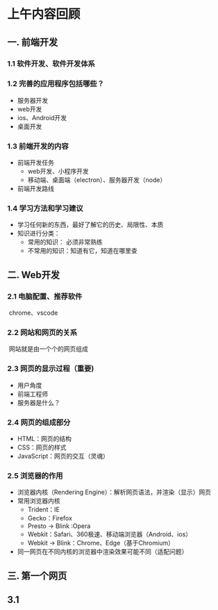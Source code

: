# 上午内容回顾

## 一. 前端开发

### 1.1 软件开发、软件开发体系

### 1.2 完善的应用程序包括哪些？

* 服务器开发
* web开发
* ios、Android开发
* 桌面开发

### 1.3 前端开发的内容

* 前端开发任务
  * web开发、小程序开发
  * 移动端、桌面端（electron）、服务器开发（node）
* 前端开发路线

### 1.4 学习方法和学习建议

* 学习任何新的东西，最好了解它的历史、局限性、本质
* 知识进行分类：
  * 常用的知识： 必须非常熟练
  * 不常用的知识：知道有它，知道在哪里查

## 二. Web开发

### 2.1 电脑配置、推荐软件

​	chrome、vscode

### 2.2 网站和网页的关系

​	网站就是由一个个的网页组成

### 2.3 网页的显示过程（重要)

* 用户角度
* 前端工程师
* 服务器是什么？

### 2.4 网页的组成部分

* HTML：网页的结构
* CSS：网页的样式
* JavaScript：网页的交互（灵魂）

### 2.5 浏览器的作用

* 浏览器内核（Rendering Engine）：解析网页语法，并渲染（显示）网页
* 常用浏览器内核
  * Trident：IE
  * Gecko：Firefox
  * Presto -> Blink :Opera
  * Webkit：Safari、360极速、移动端浏览器（Android、ios）
  * Webkit -> Blink：Chrome、Edge（基于Chromium）
* 同一网页在不同内核的浏览器中渲染效果可能不同（适配问题）

## 三. 第一个网页

## 3.1 